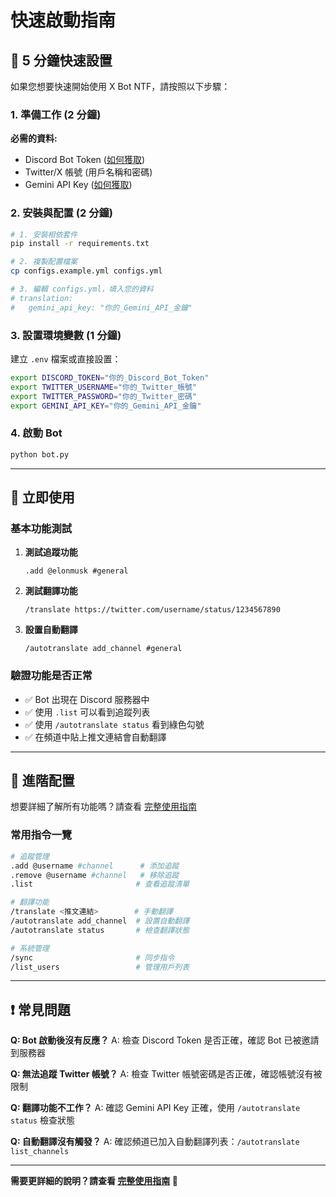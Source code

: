 # 快速啟動指南

## 🚀 5 分鐘快速設置

如果您想要快速開始使用 X Bot NTF，請按照以下步驟：

### 1. 準備工作 (2 分鐘)

**必需的資料:**

- Discord Bot Token ([如何獲取](https://discord.com/developers/applications))
- Twitter/X 帳號 (用戶名稱和密碼)
- Gemini API Key ([如何獲取](https://aistudio.google.com/app/apikey))

### 2. 安裝與配置 (2 分鐘)

```bash
# 1. 安裝相依套件
pip install -r requirements.txt

# 2. 複製配置檔案
cp configs.example.yml configs.yml

# 3. 編輯 configs.yml，填入您的資料
# translation:
#   gemini_api_key: "你的_Gemini_API_金鑰"
```

### 3. 設置環境變數 (1 分鐘)

建立 `.env` 檔案或直接設置：

```bash
export DISCORD_TOKEN="你的_Discord_Bot_Token"
export TWITTER_USERNAME="你的_Twitter_帳號"
export TWITTER_PASSWORD="你的_Twitter_密碼"
export GEMINI_API_KEY="你的_Gemini_API_金鑰"
```

### 4. 啟動 Bot

```bash
python bot.py
```

---

## 🎯 立即使用

### 基本功能測試

1. **測試追蹤功能**

   ```
   .add @elonmusk #general
   ```

2. **測試翻譯功能**

   ```
   /translate https://twitter.com/username/status/1234567890
   ```

3. **設置自動翻譯**
   ```
   /autotranslate add_channel #general
   ```

### 驗證功能是否正常

- ✅ Bot 出現在 Discord 服務器中
- ✅ 使用 `.list` 可以看到追蹤列表
- ✅ 使用 `/autotranslate status` 看到綠色勾號
- ✅ 在頻道中貼上推文連結會自動翻譯

---

## 🔧 進階配置

想要詳細了解所有功能嗎？請查看 [完整使用指南](USAGE_GUIDE.md)

### 常用指令一覽

```bash
# 追蹤管理
.add @username #channel      # 添加追蹤
.remove @username #channel   # 移除追蹤
.list                       # 查看追蹤清單

# 翻譯功能
/translate <推文連結>        # 手動翻譯
/autotranslate add_channel  # 設置自動翻譯
/autotranslate status       # 檢查翻譯狀態

# 系統管理
/sync                       # 同步指令
/list_users                 # 管理用戶列表
```

---

## ❗ 常見問題

**Q: Bot 啟動後沒有反應？**
A: 檢查 Discord Token 是否正確，確認 Bot 已被邀請到服務器

**Q: 無法追蹤 Twitter 帳號？**
A: 檢查 Twitter 帳號密碼是否正確，確認帳號沒有被限制

**Q: 翻譯功能不工作？**
A: 確認 Gemini API Key 正確，使用 `/autotranslate status` 檢查狀態

**Q: 自動翻譯沒有觸發？**
A: 確認頻道已加入自動翻譯列表：`/autotranslate list_channels`

---

**需要更詳細的說明？請查看 [完整使用指南](USAGE_GUIDE.md) 📖**

